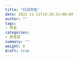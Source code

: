 ```yaml
---
title: "红烧带鱼"
date: 2022-11-11T14:20:51+08:00
author: ""
tags:
- 带鱼
categories:
- 家常菜
summary: ""
weight: 0
draft: true
---
```


<!--more-->
